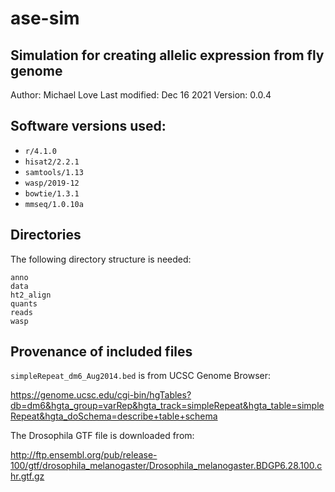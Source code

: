 # ase-sim

## Simulation for creating allelic expression from fly genome

Author: Michael Love
Last modified: Dec 16 2021
Version: 0.0.4

## Software versions used:

* `r/4.1.0`
* `hisat2/2.2.1`
* `samtools/1.13`
* `wasp/2019-12`
* `bowtie/1.3.1`
* `mmseq/1.0.10a`

## Directories

The following directory structure is needed:

```
anno
data
ht2_align
quants
reads
wasp
```

## Provenance of included files

`simpleRepeat_dm6_Aug2014.bed` is from UCSC Genome Browser:

<https://genome.ucsc.edu/cgi-bin/hgTables?db=dm6&hgta_group=varRep&hgta_track=simpleRepeat&hgta_table=simpleRepeat&hgta_doSchema=describe+table+schema>

The Drosophila GTF file is downloaded from:

<http://ftp.ensembl.org/pub/release-100/gtf/drosophila_melanogaster/Drosophila_melanogaster.BDGP6.28.100.chr.gtf.gz>
